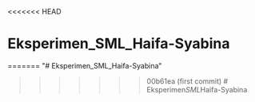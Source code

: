 <<<<<<< HEAD
# Eksperimen_SML_Haifa-Syabina
=======
"# Eksperimen_SML_Haifa-Syabina" 
>>>>>>> 00b61ea (first commit)
#   E k s p e r i m e n _ S M L _ H a i f a - S y a b i n a  
 